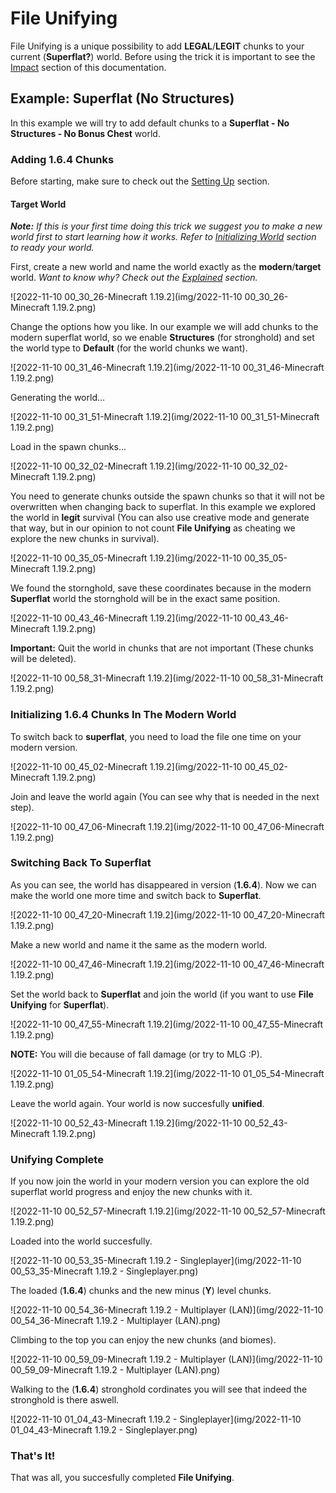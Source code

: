 # File Unifying

File Unifying is a unique possibility to add **LEGAL**/**LEGIT** chunks to your current (**Superflat?**) world. Before using the trick it is important to see the [Impact](Impact.md) section of this documentation.

## Example: Superflat (No Structures)

In this example we will try to add default chunks to a **Superflat - No Structures - No Bonus Chest** world.

### Adding 1.6.4 Chunks

Before starting, make sure to check out the [Setting Up](SettingUp.md) section.

#### Target World

***Note:** If this is your first time doing this trick we suggest you to make a new world first to start learning how it works.*
*Refer to [Initializing World](InitializingWorld.md) section to ready your world.*

First, create a new world and name the world exactly as the **modern**/**target** world.
*Want to know why? Check out the [Explained](Explained.md) section.*

![2022-11-10 00_30_26-Minecraft 1.19.2](img/2022-11-10 00_30_26-Minecraft 1.19.2.png)

Change the options how you like. In our example we will add chunks to the modern superflat world, so we enable **Structures** (for stronghold) and set the world type to **Default** (for the world chunks we want).

![2022-11-10 00_31_46-Minecraft 1.19.2](img/2022-11-10 00_31_46-Minecraft 1.19.2.png)

Generating the world...

![2022-11-10 00_31_51-Minecraft 1.19.2](img/2022-11-10 00_31_51-Minecraft 1.19.2.png)

Load in the spawn chunks...

![2022-11-10 00_32_02-Minecraft 1.19.2](img/2022-11-10 00_32_02-Minecraft 1.19.2.png)

You need to generate chunks outside the spawn chunks so that it will not be overwritten when changing back to superflat.
In this example  we explored the world in **legit** survival (You can also use creative mode and generate that way, but in our opinion to not count **File Unifying** as cheating we explore the new chunks in survival).

![2022-11-10 00_35_05-Minecraft 1.19.2](img/2022-11-10 00_35_05-Minecraft 1.19.2.png)

We found the stornghold, save these coordinates because in the modern **Superflat** world the stornghold will be in the exact same position.

![2022-11-10 00_43_46-Minecraft 1.19.2](img/2022-11-10 00_43_46-Minecraft 1.19.2.png)

**Important:** Quit the world in chunks that are not important (These chunks will be deleted).

![2022-11-10 00_58_31-Minecraft 1.19.2](img/2022-11-10 00_58_31-Minecraft 1.19.2.png)

### Initializing 1.6.4 Chunks In The Modern World

To switch back to **superflat**, you need to load the file one time on your modern version.

![2022-11-10 00_45_02-Minecraft 1.19.2](img/2022-11-10 00_45_02-Minecraft 1.19.2.png)

Join and leave the world again (You can see why that is needed in the next step).

![2022-11-10 00_47_06-Minecraft 1.19.2](img/2022-11-10 00_47_06-Minecraft 1.19.2.png)



### Switching Back To Superflat

As you can see, the world has disappeared in version (**1.6.4**).
Now we can make the world one more time and switch back to **Superflat**.

![2022-11-10 00_47_20-Minecraft 1.19.2](img/2022-11-10 00_47_20-Minecraft 1.19.2.png)

Make a new world and name it the same as the modern world.

![2022-11-10 00_47_46-Minecraft 1.19.2](img/2022-11-10 00_47_46-Minecraft 1.19.2.png)

Set the world back to **Superflat** and join the world (if you want to use **File Unifying** for **Superflat**).

![2022-11-10 00_47_55-Minecraft 1.19.2](img/2022-11-10 00_47_55-Minecraft 1.19.2.png)

**NOTE:** You will die because of fall damage (or try to MLG :P).

![2022-11-10 01_05_54-Minecraft 1.19.2](img/2022-11-10 01_05_54-Minecraft 1.19.2.png)

Leave the world again. Your world is now succesfully **unified**.

![2022-11-10 00_52_43-Minecraft 1.19.2](img/2022-11-10 00_52_43-Minecraft 1.19.2.png)

### Unifying Complete

If you now join the world in your modern version you can explore the old superflat world progress and enjoy the new chunks with it.

![2022-11-10 00_52_57-Minecraft 1.19.2](img/2022-11-10 00_52_57-Minecraft 1.19.2.png)

Loaded into the world succesfully.

![2022-11-10 00_53_35-Minecraft 1.19.2 - Singleplayer](img/2022-11-10 00_53_35-Minecraft 1.19.2 - Singleplayer.png)

The loaded (**1.6.4**) chunks and the new minus (**Y**) level chunks.

![2022-11-10 00_54_36-Minecraft 1.19.2 - Multiplayer (LAN)](img/2022-11-10 00_54_36-Minecraft 1.19.2 - Multiplayer (LAN).png)

Climbing to the top you can enjoy the new chunks (and biomes).

![2022-11-10 00_59_09-Minecraft 1.19.2 - Multiplayer (LAN)](img/2022-11-10 00_59_09-Minecraft 1.19.2 - Multiplayer (LAN).png)

Walking to the (**1.6.4**) stronghold cordinates you will see that indeed the stronghold is there aswell.

![2022-11-10 01_04_43-Minecraft 1.19.2 - Singleplayer](img/2022-11-10 01_04_43-Minecraft 1.19.2 - Singleplayer.png)

### That's It!

That was all, you succesfully completed **File Unifying**.


